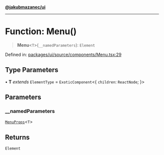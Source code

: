 [**@jakubmazanec/ui**](../README.md)

---

# Function: Menu()

> **Menu**\<`T`\>(`__namedParameters`): `Element`

Defined in:
[packages/ui/source/components/Menu.tsx:29](https://github.com/jakubmazanec/tools/blob/4a8f82fa13ce52bb52e412e9ac98b543cce14fc2/packages/ui/source/components/Menu.tsx#L29)

## Type Parameters

• **T** _extends_ `ElementType` = `ExoticComponent`\<\{ `children`: `ReactNode`; \}\>

## Parameters

### \_\_namedParameters

[`MenuProps`](../type-aliases/MenuProps.md)\<`T`\>

## Returns

`Element`
